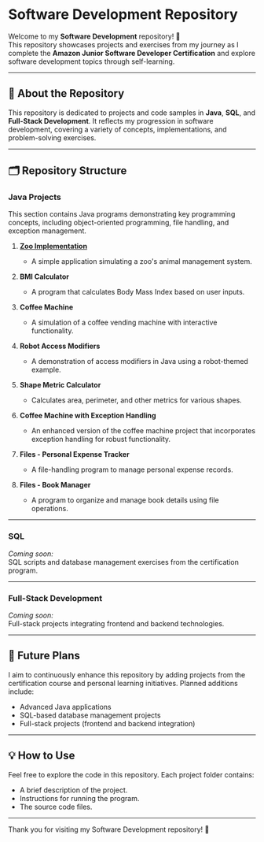 # Software Development Repository  

Welcome to my **Software Development** repository! 🎉  
This repository showcases projects and exercises from my journey as I complete the **Amazon Junior Software Developer Certification** and explore software development topics through self-learning.

---

## 🚀 About the Repository  

This repository is dedicated to projects and code samples in **Java**, **SQL**, and **Full-Stack Development**. It reflects my progression in software development, covering a variety of concepts, implementations, and problem-solving exercises.

---

## 🗂️ Repository Structure  

### **Java Projects**  
This section contains Java programs demonstrating key programming concepts, including object-oriented programming, file handling, and exception management.  

1. [**Zoo Implementation**](https://github.com/VinodAnbalagan/Software-Development-/tree/8164fcd000ba028d6c9b44df9ba532826b4bf4ad/Zoo)  
   - A simple application simulating a zoo's animal management system.  

2. **BMI Calculator**  
   - A program that calculates Body Mass Index based on user inputs.  

3. **Coffee Machine**  
   - A simulation of a coffee vending machine with interactive functionality.  

4. **Robot Access Modifiers**  
   - A demonstration of access modifiers in Java using a robot-themed example.  

5. **Shape Metric Calculator**  
   - Calculates area, perimeter, and other metrics for various shapes.  

6. **Coffee Machine with Exception Handling**  
   - An enhanced version of the coffee machine project that incorporates exception handling for robust functionality.  

7. **Files - Personal Expense Tracker**  
   - A file-handling program to manage personal expense records.  

8. **Files - Book Manager**  
   - A program to organize and manage book details using file operations.  

---

### **SQL**  
*Coming soon:*  
SQL scripts and database management exercises from the certification program.

---

### **Full-Stack Development**  
*Coming soon:*  
Full-stack projects integrating frontend and backend technologies.

---

## 🌟 Future Plans  

I aim to continuously enhance this repository by adding projects from the certification course and personal learning initiatives. Planned additions include:  
- Advanced Java applications  
- SQL-based database management projects  
- Full-stack projects (frontend and backend integration)  

---

## 💡 How to Use  

Feel free to explore the code in this repository. Each project folder contains:  
- A brief description of the project.  
- Instructions for running the program.  
- The source code files.  

---

Thank you for visiting my Software Development repository! 🚀
